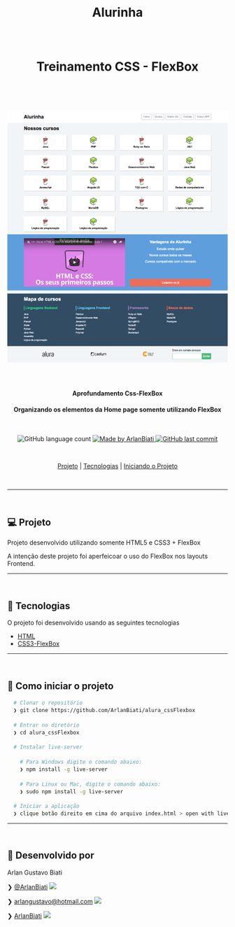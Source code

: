 <p>&nbsp;&nbsp;</p>

<h1 align="center">
	Alurinha

  <p>&nbsp;&nbsp;</p>
  
  Treinamento CSS - FlexBox
</h1>

<p>&nbsp;&nbsp;</p>


<h1 align="center"> 
	<img src="layouts/alurinha-layout-desktop.png" />
</h1>

<p>&nbsp;&nbsp;</p>


<h4 align="center"> 
	Aprofundamento Css-FlexBox
</h4>
<h4 align="center"> 
	Organizando os elementos da Home page somente utilizando FlexBox
</h4>

<p>&nbsp;&nbsp;</p>

<p align="center">
  <img alt="GitHub language count" src="https://img.shields.io/github/languages/count/ArlanBiati/alura_cssFlexbox">	
	
  <a href="https://www.linkedin.com/in/arlan-biati/">
    <img alt="Made by ArlanBiati" src="https://img.shields.io/badge/made%20by-ArlanBiati-%2304D361">
  </a>
  
  <a href="https://github.com/ArlanBiati/alura_cssFlexbox/commits/master">
    <img alt="GitHub last commit" src="https://img.shields.io/github/last-commit/ArlanBiati/alura_cssFlexBox">
  </a>
</p>

<p>&nbsp;&nbsp;</p>

<center>

  [Projeto](#-projeto) |
  [Tecnologias](#-tecnologias) |
  [Iniciando o Projeto](#-como-iniciar-o-projeto)

</center>

<p>&nbsp;&nbsp;</p>

---
<p>&nbsp;&nbsp;</p>

## 💻 Projeto

Projeto desenvolvido utilizando somente HTML5 e CSS3 + FlexBox

A intenção deste projeto foi aperfeicoar o uso do FlexBox nos layouts Frontend.

---

<p>&nbsp;&nbsp;</p>

## 🚀 Tecnologias

O projeto foi desenvolvido usando as seguintes tecnologias

- [HTML](https://developer.mozilla.org/pt-BR/docs/Web/HTML/HTML5) 
- [CSS3-FlexBox](https://developer.mozilla.org/pt-BR/docs/Web/CSS/CSS_Grid_Layout)

---

<p>&nbsp;&nbsp;</p>

## 📂 Como iniciar o projeto

```zsh
  # Clonar o repositório
  ❯ git clone https://github.com/ArlanBiati/alura_cssFlexbox

  # Entrar no diretório
  ❯ cd alura_cssFlexbox

  # Instalar live-server

    # Para Windows digite o comando abaixo:
    ❯ npm install -g live-server

    # Para Linux ou Mac, digite o comando abaixo:
    ❯ sudo npm install -g live-server

  # Iniciar a aplicação
  ❯ clique botão direito em cima do arquivo index.html > open with live Server

```
---

<p>&nbsp;&nbsp;</p>

## 📝 Desenvolvido por

Arlan Gustavo Biati

❯ [@ArlanBiati](https://www.linkedin.com/in/arlan-biati-2b3512115/) <img src="https://user-images.githubusercontent.com/43690080/84064413-f0e6c480-a998-11ea-8d87-fa7e45653884.png">

❯ arlangustavo@hotmail.com  <img src="https://user-images.githubusercontent.com/43690080/84064502-1542a100-a999-11ea-8085-b751f54ea57a.png">

❯ [ArlanBiati](https://github.com/ArlanBiati/) <img src="https://user-images.githubusercontent.com/43690080/84064412-f04e2e00-a998-11ea-859c-50c4c05df79b.png">
